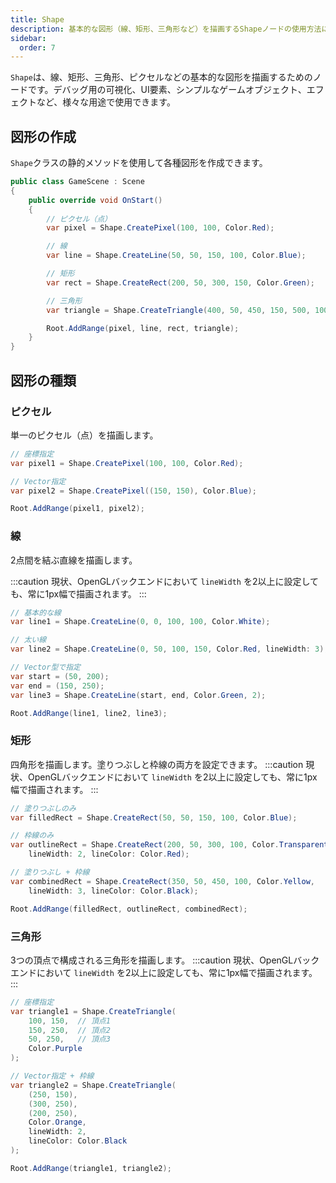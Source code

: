 ```yaml
---
title: Shape
description: 基本的な図形（線、矩形、三角形など）を描画するShapeノードの使用方法について解説します。
sidebar:
  order: 7
---
```


`Shape`は、線、矩形、三角形、ピクセルなどの基本的な図形を描画するためのノードです。デバッグ用の可視化、UI要素、シンプルなゲームオブジェクト、エフェクトなど、様々な用途で使用できます。

## 図形の作成

`Shape`クラスの静的メソッドを使用して各種図形を作成できます。

```csharp title="基本的な図形の作成"
public class GameScene : Scene
{
    public override void OnStart()
    {
        // ピクセル（点）
        var pixel = Shape.CreatePixel(100, 100, Color.Red);

        // 線
        var line = Shape.CreateLine(50, 50, 150, 100, Color.Blue);

        // 矩形
        var rect = Shape.CreateRect(200, 50, 300, 150, Color.Green);

        // 三角形
        var triangle = Shape.CreateTriangle(400, 50, 450, 150, 500, 100, Color.Yellow);

        Root.AddRange(pixel, line, rect, triangle);
    }
}
```

## 図形の種類

### ピクセル

単一のピクセル（点）を描画します。

```csharp title="ピクセルの作成"
// 座標指定
var pixel1 = Shape.CreatePixel(100, 100, Color.Red);

// Vector指定
var pixel2 = Shape.CreatePixel((150, 150), Color.Blue);

Root.AddRange(pixel1, pixel2);
```

### 線

2点間を結ぶ直線を描画します。

:::caution
現状、OpenGLバックエンドにおいて `lineWidth` を2以上に設定しても、常に1px幅で描画されます。
:::

```csharp title="線の作成"
// 基本的な線
var line1 = Shape.CreateLine(0, 0, 100, 100, Color.White);

// 太い線
var line2 = Shape.CreateLine(0, 50, 100, 150, Color.Red, lineWidth: 3);

// Vector型で指定
var start = (50, 200);
var end = (150, 250);
var line3 = Shape.CreateLine(start, end, Color.Green, 2);

Root.AddRange(line1, line2, line3);
```

### 矩形

四角形を描画します。塗りつぶしと枠線の両方を設定できます。
:::caution
現状、OpenGLバックエンドにおいて `lineWidth` を2以上に設定しても、常に1px幅で描画されます。
:::

```csharp title="矩形の作成"
// 塗りつぶしのみ
var filledRect = Shape.CreateRect(50, 50, 150, 100, Color.Blue);

// 枠線のみ
var outlineRect = Shape.CreateRect(200, 50, 300, 100, Color.Transparent,
    lineWidth: 2, lineColor: Color.Red);

// 塗りつぶし + 枠線
var combinedRect = Shape.CreateRect(350, 50, 450, 100, Color.Yellow,
    lineWidth: 3, lineColor: Color.Black);

Root.AddRange(filledRect, outlineRect, combinedRect);
```

### 三角形

3つの頂点で構成される三角形を描画します。
:::caution
現状、OpenGLバックエンドにおいて `lineWidth` を2以上に設定しても、常に1px幅で描画されます。
:::

```csharp title="三角形の作成"
// 座標指定
var triangle1 = Shape.CreateTriangle(
    100, 150,  // 頂点1
    150, 250,  // 頂点2
    50, 250,   // 頂点3
    Color.Purple
);

// Vector指定 + 枠線
var triangle2 = Shape.CreateTriangle(
    (250, 150),
    (300, 250),
    (200, 250),
    Color.Orange,
    lineWidth: 2,
    lineColor: Color.Black
);

Root.AddRange(triangle1, triangle2);
```

